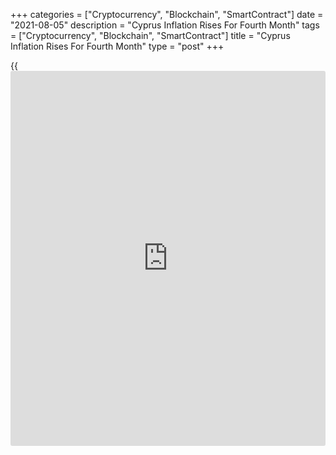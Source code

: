 +++
categories = ["Cryptocurrency", "Blockchain", "SmartContract"]
date = "2021-08-05"
description = "Cyprus Inflation Rises For Fourth Month"
tags = ["Cryptocurrency", "Blockchain", "SmartContract"]
title = "Cyprus Inflation Rises For Fourth Month"
type = "post"
+++

{{<iframe id="large-banner" src="https://www.bounty.group/#slide=20.0" width="100%" height="600" scrolling="no" style="border: 0px solid rgb(216, 221, 230); border-radius: 3px;">}}

Cyprus consumer prices rose for the fourth month in a row in July, data
from the Statistical Service showed on Thursday.

The consumer price index rose 4.04 percent year-on-year in July,
following a 3.14 percent increase in June.

Transport prices grew 10.12 percent annually in July. Prices for
housing, water, electricity, gas and other fuels gained 12.72 percent
and those for communication increased 1.65 percent.

Prices for recreation and culture, and restaurants and hotels rose by
1.02 percent and 1.50 percent.

The consumer price index rose 0.11 percent in July from the previous
month.

For comments and feedback [contact](https://www.playgroundfx.com/contact/): editorial@rtt[news](https://www.letsplayfx.com/blog/forex-news-website/).com

[Economic News][1]

 **What parts of the world are seeing the best (and worst) economic
performances lately? Click[here][2] to check out our [Econ Scorecard][2]
and find out! See up-to-the-moment [ranking](https://www.playgroundfx.com/blog/crypto-exchange-ranking/)s for the best and worst
performers in [GDP][3], [unemployment rate][4], [inflation][5] and much
more.**

   1. www.rtt[news](https://www.letsplayfx.com/blog/forex-news-website/).com/Content/EconomicNews.aspx
   2. www.rtt[news](https://www.letsplayfx.com/blog/forex-news-website/).com/economic-scorecard/world-rank/industrial-production/highest-performance.aspx
   3. www.rtt[news](https://www.letsplayfx.com/blog/forex-news-website/).com/economic-scorecard/world-rank/GDP/highest-performance.aspx
   4. www.rtt[news](https://www.letsplayfx.com/blog/forex-news-website/).com/economic-scorecard/world-rank/unemployment-rate/lowest-performance.aspx
   5. www.rtt[news](https://www.letsplayfx.com/blog/forex-news-website/).com/economic-scorecard/world-rank/CPI/highest-performance.aspx